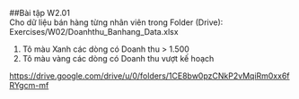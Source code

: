 


##Bài tập W2.01  
Cho dữ liệu bán hàng từng nhân viên trong Folder (Drive):  
Exercises/W02/Doanhthu_Banhang_Data.xlsx  

1. Tô màu Xanh các dòng có Doanh thu > 1.500  
2. Tô màu vàng các dòng có Doanh thu vượt kế hoạch   

https://drive.google.com/drive/u/0/folders/1CE8bw0pzCNkP2vMqiRm0xx6fRYgcm-mf  

